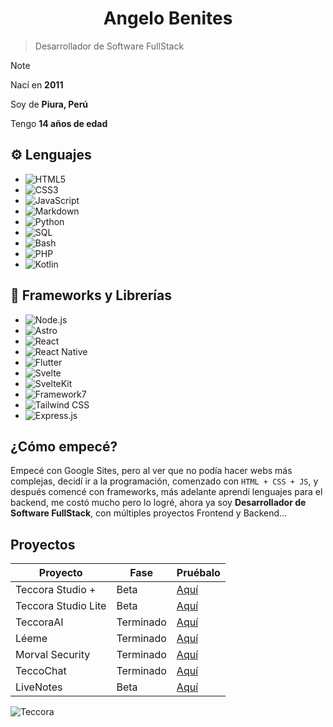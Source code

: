 <h1 align="center">Angelo Benites</h1>

> Desarrollador de Software FullStack


> [!NOTE]
> Nací en **2011**
>
> Soy de **Piura, Perú**
>
> Tengo **14 años de edad**



## ⚙️ Lenguajes

- ![HTML5](https://img.shields.io/badge/HTML5-E34F26?logo=html5&logoColor=white)  
- ![CSS3](https://img.shields.io/badge/CSS3-1572B6?logo=css3&logoColor=white)  
- ![JavaScript](https://img.shields.io/badge/JavaScript-F7DF1E?logo=javascript&logoColor=black)  
- ![Markdown](https://img.shields.io/badge/Markdown-000000?logo=markdown&logoColor=white)  
- ![Python](https://img.shields.io/badge/Python-3776AB?logo=python&logoColor=white)  
- ![SQL](https://img.shields.io/badge/SQL-003B57?logo=postgresql&logoColor=white)  
- ![Bash](https://img.shields.io/badge/Bash-121011?logo=gnubash&logoColor=white)  
- ![PHP](https://img.shields.io/badge/PHP-777BB4?logo=php&logoColor=white)  
- ![Kotlin](https://img.shields.io/badge/Kotlin-7F52FF?logo=kotlin&logoColor=white)

## 🧰 Frameworks y Librerías

- ![Node.js](https://img.shields.io/badge/Node.js-339933?logo=nodedotjs&logoColor=white)  
- ![Astro](https://img.shields.io/badge/Astro-000000?logo=astro&logoColor=white)  
- ![React](https://img.shields.io/badge/React-20232A?logo=react&logoColor=61DAFB)  
- ![React Native](https://img.shields.io/badge/React%20Native-20232A?logo=react&logoColor=61DAFB)  
- ![Flutter](https://img.shields.io/badge/Flutter-02569B?logo=flutter&logoColor=white)  
- ![Svelte](https://img.shields.io/badge/Svelte-FF3E00?logo=svelte&logoColor=white)  
- ![SvelteKit](https://img.shields.io/badge/SvelteKit-000000?logo=svelte&logoColor=white)  
- ![Framework7](https://img.shields.io/badge/Framework7-EF2D5E?logo=framework7&logoColor=white)  
- ![Tailwind CSS](https://img.shields.io/badge/Tailwind%20CSS-06B6D4?logo=tailwindcss&logoColor=white)  
- ![Express.js](https://img.shields.io/badge/Express.js-000000?logo=express&logoColor=white)

## ¿Cómo empecé? 

Empecé con Google Sites, pero al ver que no podía hacer webs más complejas, decidí ir a la programación, comenzado con ```HTML + CSS + JS```, y después comencé con frameworks, más adelante aprendí lenguajes para el backend, me costó mucho pero lo logré, ahora ya soy **Desarrollador de Software FullStack**, con múltiples proyectos Frontend y Backend...  


## Proyectos


| Proyecto | Fase | Pruébalo |
-----------|------|----------|
| Teccora Studio + | Beta | [Aquí](https://teccora-studio-plus.pages.dev)|
| Teccora Studio Lite | Beta | [Aquí](https://teccora-studio-lite.pages.dev)|
| TeccoraAI | Terminado | [Aquí](https://teccora-ai.pages.dev)|
| Léeme | Terminado | [Aquí](https://leeme.pages.dev)|
| Morval Security | Terminado | [Aquí](https://morval-security.pages.dev)|
| TeccoChat | Terminado | [Aquí](https://tecco-chat.pages.dev)|
| LiveNotes | Beta | [Aquí](https://live-notes.pages.dev)|


![Teccora](https://teccora.pages.dev/icon_web.png)
